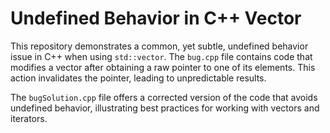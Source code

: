 # Undefined Behavior in C++ Vector

This repository demonstrates a common, yet subtle, undefined behavior issue in C++ when using `std::vector`.  The `bug.cpp` file contains code that modifies a vector after obtaining a raw pointer to one of its elements. This action invalidates the pointer, leading to unpredictable results.

The `bugSolution.cpp` file offers a corrected version of the code that avoids undefined behavior, illustrating best practices for working with vectors and iterators.